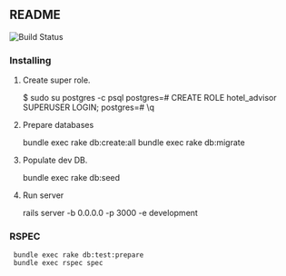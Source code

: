 ## README


![Build Status](https://travis-ci.org/danhaywood/java-testsupport.png?branch=master)


### Installing

1. Create super role.

     $ sudo su postgres -c psql
     postgres=# CREATE ROLE hotel_advisor SUPERUSER LOGIN;
     postgres=# \q

2. Prepare databases

     bundle exec rake db:create:all
     bundle exec rake db:migrate

3. Populate dev DB.

     bundle exec rake db:seed

4. Run server

     rails server -b 0.0.0.0 -p 3000 -e development

### RSPEC

     bundle exec rake db:test:prepare
     bundle exec rspec spec